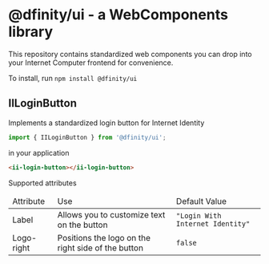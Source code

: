 # @dfinity/ui - a WebComponents library

This repository contains standardized web components you can drop into your Internet Computer frontend for convenience.

To install, run `npm install @dfinity/ui`

## IILoginButton

Implements a standardized login button for Internet Identity

```js
import { IILoginButton } from '@dfinity/ui';
```

in your application

```html
<ii-login-button></ii-login-button>
```

Supported attributes

<table>
  <thead>
    <tr>
      <td>Attribute</td>
      <td>Use</td>
      <td>Default Value</td>
    </tr>
  </thead>
  <tbody>
    <tr>
      <td>Label</td>
      <td>Allows you to customize text on the button</td>
      <td><code>"Login With Internet Identity"</code></td>
    </tr>
    <tr>
      <td>Logo-right</td>
      <td>Positions the logo on the right side of the button</td>
      <td><code>false</code></td>
    </tr>
  </tbody>
</table>
